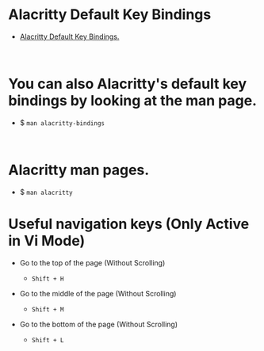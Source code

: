 # Alacritty Default Key Bindings
- [Alacritty Default Key Bindings.](https://alacritty.org/config-alacritty-bindings.html)

<br>

# You can also Alacritty's default key bindings by looking at the man page.
- $ `man alacritty-bindings`

<br>

# Alacritty man pages.
- $ `man alacritty`


# Useful navigation keys (Only Active in Vi Mode)
- Go to the top of the page (Without Scrolling)
    - `Shift + H`

- Go to the middle of the page (Without Scrolling)
    - `Shift + M`

- Go to the bottom of the page (Without Scrolling)
    - `Shift + L`
